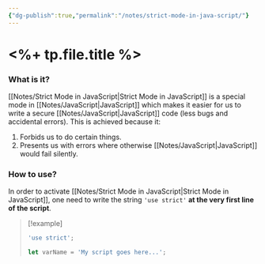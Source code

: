 ```yaml
---
{"dg-publish":true,"permalink":"/notes/strict-mode-in-java-script/"}
---
```





# <%+ tp.file.title %>
### What is it?
[[Notes/Strict Mode in JavaScript\|Strict Mode in JavaScript]] is a special mode in [[Notes/JavaScript\|JavaScript]] which makes it easier for us to write a secure [[Notes/JavaScript\|JavaScript]] code (less bugs and accidental errors).
This is achieved because it:

1. Forbids us to do certain things.
2. Presents us with errors where otherwise [[Notes/JavaScript\|JavaScript]] would fail silently.

### How to use?
In order to activate [[Notes/Strict Mode in JavaScript\|Strict Mode in JavaScript]], one need to write the string `'use strict'` **at the very first line of the script**.
> [!example]
> ```js
> 'use strict';
> 
> let varName = 'My script goes here...';
>```
